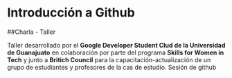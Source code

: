 # Introducción a Github

##Charla - Taller

Taller desarrollado por el **Google Developer Student Clud de la Universidad de Guanajuato** 
en colaboración por parte del programa **Skills for Women in Tech** y junto a **Britich Council**
para la capacitación-actualización de un grupo de estudiantes y profesores de la cas de estudio.
 Sesión de github
